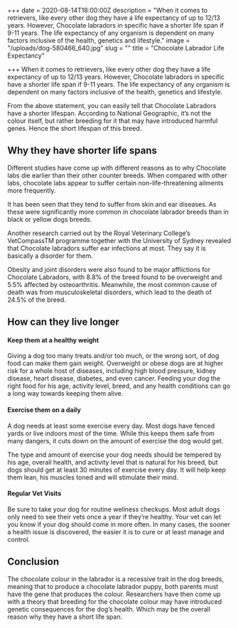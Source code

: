 +++
date = 2020-08-14T18:00:00Z
description = "When it comes to retrievers, like every other dog they have a life expectancy of up to 12/13 years. However, Chocolate labradors in specific have a shorter life span if 9-11 years. The life expectancy of any organism is dependent on many factors inclusive of the health, genetics and lifestyle."
image = "/uploads/dog-580466_640.jpg"
slug = ""
title = "Chocolate Labrador Life Expectancy"

+++
When it comes to retrievers, like every other dog they have a life expectancy of up to 12/13 years. However, Chocolate labradors in specific have a shorter life span if 9-11 years. The life expectancy of any organism is dependent on many factors inclusive of the health, genetics and lifestyle.

From the above statement, you can easily tell that Chocolate Labradors have a shorter lifespan. According to National Geographic, it’s not the colour itself, but rather breeding for it that may have introduced harmful genes. Hence the short lifespan of this breed.

## Why they have shorter life spans

Different studies have come up with different reasons as to why Chocolate labs die earlier than their other counter breeds. When compared with other labs, chocolate labs appear to suffer certain non-life-threatening ailments more frequently.

It has been seen that they tend to suffer from skin and ear diseases. As these were significantly more common in chocolate labrador breeds than in black or yellow dogs breeds.

Another research carried out by the Royal Veterinary College’s VetCompassTM programme together with the University of Sydney revealed that Chocolate labradors suffer ear infections at most. They say it is basically a disorder for them.

Obesity and joint disorders were also found to be major afflictions for Chocolate Labradors, with 8.8% of the breed found to be overweight and 5.5% affected by osteoarthritis. Meanwhile, the most common cause of death was from musculoskeletal disorders, which lead to the death of 24.5% of the breed.

## How can they live longer

#### Keep them at a healthy weight

Giving a dog too many treats and/or too much, or the wrong sort, of dog food can make them gain weight. Overweight or obese dogs are at higher risk for a whole host of diseases, including high blood pressure, kidney disease, heart disease, diabetes, and even cancer. Feeding your dog the right food for his age, activity level, breed, and any health conditions can go a long way towards keeping them alive.

#### Exercise them on a daily

A dog needs at least some exercise every day. Most dogs have fenced yards or live indoors most of the time. While this keeps them safe from many dangers, it cuts down on the amount of exercise the dog would get.

The type and amount of exercise your dog needs should be tempered by his age, overall health, and activity level that is natural for his breed, but dogs should get at least 30 minutes of exercise every day. It will help keep them lean, his muscles toned and will stimulate their mind.

#### Regular Vet Visits

Be sure to take your dog for routine wellness checkups. Most adult dogs only need to see their vets once a year if they’re healthy. Your vet can let you know if your dog should come in more often. In many cases, the sooner a health issue is discovered, the easier it is to cure or at least manage and control.

## Conclusion

The chocolate colour in the labrador is a recessive trait in the dog breeds, meaning that to produce a chocolate labrador puppy, both parents must have the gene that produces the colour. Researchers have then come up with a theory that breeding for the chocolate colour may have introduced genetic consequences for the dog’s health. Which may be the overall reason why they have a short life span.